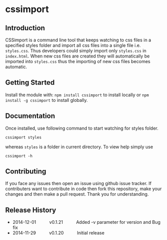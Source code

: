 # cssimport

## Introduction
CSSimport is a command line tool that keeps watching to css files in a specified styles folder and import all css files into a single
file i.e. `styles.css`. Thus developers could simply import only `styles.css` in `index.html`. When new css files are created they
will automatically be imported into `styles.css` thus the importing of new css files becomes automatic.

## Getting Started
Install the module with: `npm install cssimport` to install locally or  `npm install -g cssimport` to install globally.

## Documentation
Once installed, use following command to start watching for styles folder.

```shell
cssimport styles
```

whereas `styles` is a folder in current directory. To view help simply use 

```shell
cssimport -h
```

## Contributing
If you face any issues then open an issue using github issue tracker. If contributers want to contribute in code then fork this repository, make your changes and then make a pull request. Thank you for understanding.

## Release History
* 2014-12-01   v0.1.21   Added -v parameter for version and Bug fix
* 2014-11-29   v0.1.20   Initial release
